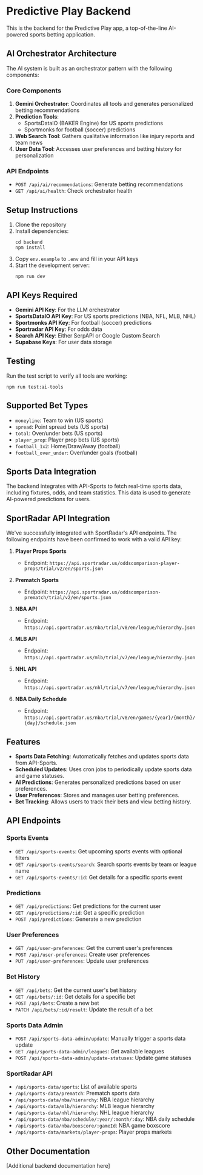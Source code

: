# Predictive Play Backend

This is the backend for the Predictive Play app, a top-of-the-line AI-powered sports betting application.

## AI Orchestrator Architecture

The AI system is built as an orchestrator pattern with the following components:

### Core Components

1. **Gemini Orchestrator**: Coordinates all tools and generates personalized betting recommendations
2. **Prediction Tools**:
   - SportsDataIO (BAKER Engine) for US sports predictions
   - Sportmonks for football (soccer) predictions
3. **Web Search Tool**: Gathers qualitative information like injury reports and team news
4. **User Data Tool**: Accesses user preferences and betting history for personalization

### API Endpoints

- `POST /api/ai/recommendations`: Generate betting recommendations
- `GET /api/ai/health`: Check orchestrator health

## Setup Instructions

1. Clone the repository
2. Install dependencies:
   ```
   cd backend
   npm install
   ```
3. Copy `env.example` to `.env` and fill in your API keys
4. Start the development server:
   ```
   npm run dev
   ```

## API Keys Required

- **Gemini API Key**: For the LLM orchestrator
- **SportsDataIO API Key**: For US sports predictions (NBA, NFL, MLB, NHL)
- **Sportmonks API Key**: For football (soccer) predictions
- **Sportradar API Key**: For odds data
- **Search API Key**: Either SerpAPI or Google Custom Search
- **Supabase Keys**: For user data storage

## Testing

Run the test script to verify all tools are working:

```
npm run test:ai-tools
```

## Supported Bet Types

- `moneyline`: Team to win (US sports)
- `spread`: Point spread bets (US sports)
- `total`: Over/under bets (US sports)
- `player_prop`: Player prop bets (US sports)
- `football_1x2`: Home/Draw/Away (football)
- `football_over_under`: Over/under goals (football)

## Sports Data Integration

The backend integrates with API-Sports to fetch real-time sports data, including fixtures, odds, and team statistics. This data is used to generate AI-powered predictions for users.

## SportRadar API Integration

We've successfully integrated with SportRadar's API endpoints. The following endpoints have been confirmed to work with a valid API key:

1. **Player Props Sports**
   - Endpoint: `https://api.sportradar.us/oddscomparison-player-props/trial/v2/en/sports.json`

2. **Prematch Sports**
   - Endpoint: `https://api.sportradar.us/oddscomparison-prematch/trial/v2/en/sports.json`

3. **NBA API**
   - Endpoint: `https://api.sportradar.us/nba/trial/v8/en/league/hierarchy.json`

4. **MLB API**
   - Endpoint: `https://api.sportradar.us/mlb/trial/v7/en/league/hierarchy.json`

5. **NHL API**
   - Endpoint: `https://api.sportradar.us/nhl/trial/v7/en/league/hierarchy.json`

6. **NBA Daily Schedule**
   - Endpoint: `https://api.sportradar.us/nba/trial/v8/en/games/{year}/{month}/{day}/schedule.json`

## Features

- **Sports Data Fetching**: Automatically fetches and updates sports data from API-Sports.
- **Scheduled Updates**: Uses cron jobs to periodically update sports data and game statuses.
- **AI Predictions**: Generates personalized predictions based on user preferences.
- **User Preferences**: Stores and manages user betting preferences.
- **Bet Tracking**: Allows users to track their bets and view betting history.

## API Endpoints

### Sports Events
- `GET /api/sports-events`: Get upcoming sports events with optional filters
- `GET /api/sports-events/search`: Search sports events by team or league name
- `GET /api/sports-events/:id`: Get details for a specific sports event

### Predictions
- `GET /api/predictions`: Get predictions for the current user
- `GET /api/predictions/:id`: Get a specific prediction
- `POST /api/predictions`: Generate a new prediction

### User Preferences
- `GET /api/user-preferences`: Get the current user's preferences
- `POST /api/user-preferences`: Create user preferences
- `PUT /api/user-preferences`: Update user preferences

### Bet History
- `GET /api/bets`: Get the current user's bet history
- `GET /api/bets/:id`: Get details for a specific bet
- `POST /api/bets`: Create a new bet
- `PATCH /api/bets/:id/result`: Update the result of a bet

### Sports Data Admin
- `POST /api/sports-data-admin/update`: Manually trigger a sports data update
- `GET /api/sports-data-admin/leagues`: Get available leagues
- `POST /api/sports-data-admin/update-statuses`: Update game statuses

### SportRadar API
- `/api/sports-data/sports`: List of available sports
- `/api/sports-data/prematch`: Prematch sports data
- `/api/sports-data/nba/hierarchy`: NBA league hierarchy
- `/api/sports-data/mlb/hierarchy`: MLB league hierarchy
- `/api/sports-data/nhl/hierarchy`: NHL league hierarchy
- `/api/sports-data/nba/schedule/:year/:month/:day`: NBA daily schedule
- `/api/sports-data/nba/boxscore/:gameId`: NBA game boxscore
- `/api/sports-data/markets/player-props`: Player props markets

## Other Documentation

[Additional backend documentation here] 